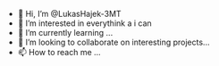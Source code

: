 - 👋 Hi, I’m @LukasHajek-3MT
- 👀 I’m interested in everythink a i can
- 🌱 I’m currently learning ...
- 💞️ I’m looking to collaborate on interesting projects...
- 📫 How to reach me ...

<!---
LukasHajek-3MT/LukasHajek-3MT is a ✨ special ✨ repository because its `README.md` (this file) appears on your GitHub profile.
You can click the Preview link to take a look at your changes.
--->
